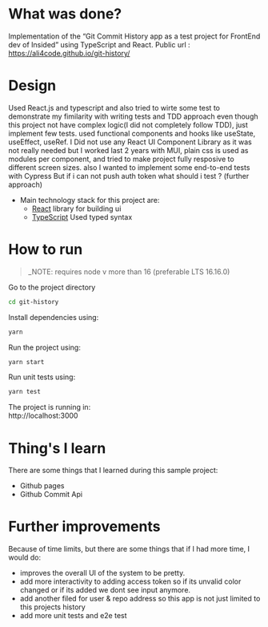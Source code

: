 # What was done?

Implementation of the “Git Commit History app as a test project for FrontEnd dev of Insided” using TypeScript and React.
Public url : https://ali4code.github.io/git-history/

# Design

 Used React.js and typescript and also tried to wirte some test to demonstrate my fimilarity with writing tests and TDD approach even though this project not have complex logic(I did not completely follow TDD), just implement few tests. used functional components and hooks like useState, useEffect, useRef.
 I Did not use any React UI Component Library as it was not really needed but I worked last 2 years with MUI, plain css is used as modules per component, and tried to make project fully resposive to different screen sizes. also I wanted to implement some end-to-end tests with Cypress But if i can not push auth token what should i test ? (further approach)


- Main technology stack for this project are:
    * [React](https://reactjs.org/) library for building ui
    * [TypeScript](https://www.typescriptlang.org/) Used typed syntax

# How to run

> _NOTE: requires node v more than 16 (preferable LTS 16.16.0)
>
Go to the project directory
```bash
cd git-history
```

Install dependencies using: 
```bash
yarn
```
Run the project using: 
```bash
yarn start
```
Run unit tests using: 
```bash
yarn test
```
The project is running in:  
http://localhost:3000


# Thing's I learn
There are some things that I learned during this sample project:
* Github pages
* Github Commit Api


# Further improvements
Because of time limits, but there are some things that if I had more time, I would do:
* improves the overall UI of the system to be pretty.
* add more interactivity to adding access token so if its unvalid color changed or if its added we dont see input anymore.
* add another filed for user & repo address so this app is not just limited to this projects history
* add more unit tests and e2e test

